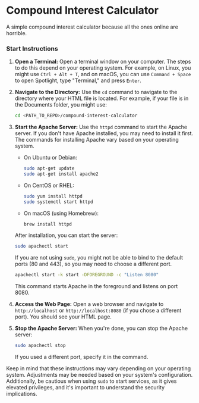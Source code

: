 # Compound Interest Calculator

A simple compound interest calculator because all the ones online are horrible.

### Start Instructions
1. **Open a Terminal:**
   Open a terminal window on your computer. The steps to do this depend on your operating system. For example, on Linux, you might use `Ctrl + Alt + T`, and on macOS, you can use `Command + Space` to open Spotlight, type "Terminal," and press `Enter`.

2. **Navigate to the Directory:**
   Use the `cd` command to navigate to the directory where your HTML file is located. For example, if your file is in the Documents folder, you might use:

   ```bash
   cd <PATH_TO_REPO>/compound-interest-calculator
   ```

3. **Start the Apache Server:**
   Use the `httpd` command to start the Apache server. If you don't have Apache installed, you may need to install it first. The commands for installing Apache vary based on your operating system.

   - On Ubuntu or Debian:

     ```bash
     sudo apt-get update
     sudo apt-get install apache2
     ```

   - On CentOS or RHEL:

     ```bash
     sudo yum install httpd
     sudo systemctl start httpd
     ```

   - On macOS (using Homebrew):

     ```bash
     brew install httpd
     ```

   After installation, you can start the server:

   ```bash
   sudo apachectl start
   ```

   If you are not using `sudo`, you might not be able to bind to the default ports (80 and 443), so you may need to choose a different port.

   ```bash
   apachectl start -k start -DFOREGROUND -c "Listen 8080"
   ```

   This command starts Apache in the foreground and listens on port 8080.

4. **Access the Web Page:**
   Open a web browser and navigate to `http://localhost` or `http://localhost:8080` (if you chose a different port). You should see your HTML page.

5. **Stop the Apache Server:**
   When you're done, you can stop the Apache server:

   ```bash
   sudo apachectl stop
   ```

   If you used a different port, specify it in the command.

Keep in mind that these instructions may vary depending on your operating system. Adjustments may be needed based on your system's configuration. Additionally, be cautious when using `sudo` to start services, as it gives elevated privileges, and it's important to understand the security implications.